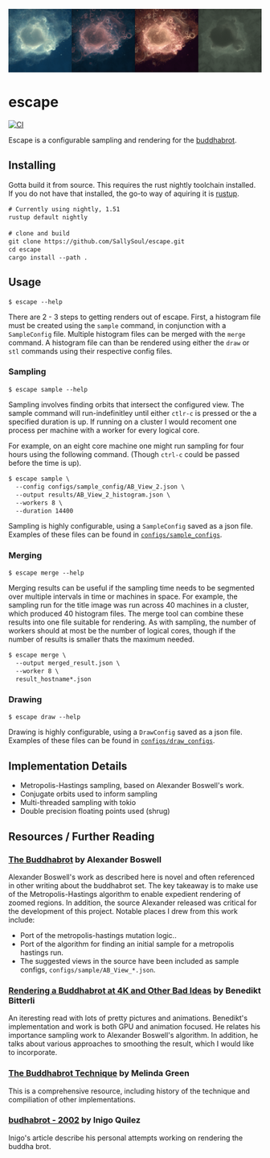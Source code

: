 ![FourPanel](four_panel.png?raw=true "FourPanel")

# escape

[![CI](https://github.com/sallysoul/escape/workflows/CI/badge.svg)](https://github.com/sallysoul/escape/actions)

Escape is a configurable sampling and rendering for the [buddhabrot](https://en.wikipedia.org/wiki/Buddhabrot).

## Installing

Gotta build it from source.
This requires the rust nightly toolchain installed.
If you do not have that installed, the go-to way of aquiring it is [rustup](https://rustup.rs).


```
# Currently using nightly, 1.51
rustup default nightly

# clone and build
git clone https://github.com/SallySoul/escape.git
cd escape
cargo install --path .
```

## Usage

```
$ escape --help

```

There are 2 - 3 steps to getting renders out of escape.
First, a histogram file must be created using the `sample` command, in conjunction with a `SampleConfig` file.
Multiple histogram files can be merged with the `merge` command.
A histogram file can than be rendered using either the `draw` or `stl` commands using their respective config files.

### Sampling

```
$ escape sample --help

```

Sampling involves finding orbits that intersect the configured view.
The sample command will run-indefinitley until either `ctlr-c` is pressed or the a specified duration is up.
If running on a cluster I would recoment one process per machine with a worker for every logical core.

For example, on an eight core machine one might run sampling for four hours using the following command.
(Though `ctrl-c` could be passed before the time is up).

```
$ escape sample \
  --config configs/sample_config/AB_View_2.json \
  --output results/AB_View_2_histogram.json \
  --workers 8 \
  --duration 14400
```

Sampling is highly configurable, using a `SampleConfig` saved as a json file.
Examples of these files can be found in [`configs/sample_configs`](configs/sample_configs).

### Merging

```
$ escape merge --help

```

Merging results can be useful if the sampling time needs to be segmented over multiple intervals in time or machines in space.
For example, the sampling run for the title image was run across 40 machines in a cluster, which produced 40 histogram files.
The merge tool can combine these results into one file suitable for rendering.
As with sampling, the number of workers should at most be the number of logical cores, though if the number of results is smaller thats the maximum needed.

```
$ escape merge \
  --output merged_result.json \
  --worker 8 \
  result_hostname*.json
```

### Drawing

```
$ escape draw --help

```

Drawing is highly configurable, using a `DrawConfig` saved as a json file.
Examples of these files can be found in [`configs/draw_configs`](configs/draw_configs).

## Implementation Details

* Metropolis-Hastings sampling, based on Alexander Boswell's work.
* Conjugate orbits used to inform sampling
* Multi-threaded sampling with tokio
* Double precision floating points used (shrug)

## Resources / Further Reading

### [The Buddhabrot](http://www.steckles.com/buddha/) by Alexander Boswell


Alexander Boswell's work as described here is novel and often referenced in other writing about the buddhabrot set.
The key takeaway is to make use of the Metropolis-Hastings algorithm to enable expedient rendering of zoomed regions.
In addition, the source Alexander released was critical for the development of this project.
Notable places I drew from this work include:

* Port of the metropolis-hastings mutation logic..
* Port of the algorithm for finding an initial sample for a metropolis hastings run.
* The suggested views in the source have been included as sample configs, `configs/sample/AB_View_*.json`.

### [Rendering a Buddhabrot at 4K and Other Bad Ideas](https://benedikt-bitterli.me/buddhabrot/) by Benedikt Bitterli

An iteresting read with lots of pretty pictures and animations.
Benedikt's implementation and work is both GPU and animation focused.
He relates his importance sampling work to Alexander Boswell's algorithm.
In addition, he talks about various approaches to smoothing the result, which I would like to incorporate.

### [The Buddhabrot Technique](http://superliminal.com/fractals/bbrot/bbrot.html) by Melinda Green

This is a comprehensive resource, including history of the technique and compiliation of other implementations.

### [budhabrot - 2002](https://iquilezles.org/www/articles/budhabrot/budhabrot.html) by Inigo Quilez

Inigo's article describe his personal attempts working on rendering the buddha brot.
